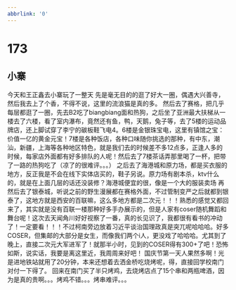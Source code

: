 ```yaml
---
abbrlink: '0'
---
```

# 173

## 小寨

今天和王正鑫去小寨玩了一整天
先是毫无目的的逛了好大一圈，偶遇大兴善寺，然后我去上了个香，不得不说，这里的流浪猫是真的多。
然后去了赛格，把几乎每层都逛了一圈，先去B2吃了biangbiang面和热狗，之后坐了亚洲最大扶梯从一楼去了六楼，看了室内瀑布，竟然还有鱼，鸭，天鹅，兔子等，去了5楼的运动品牌店，还上脚试穿了李宁的碳板鞋飞电4。6楼是金银珠宝电，这里有镇馆之宝：价值一亿的黄金元宝！7楼是各种饭店，各种口味随你挑选的那种，有中东，潮汕，新疆，上海等各种地区特色，就是我们去的时候差不多12点多，正逢人多的时候，每家店外面都有好多排队的人呢！然后去了7楼茶话弄那里喝了一杯，把带了一路的热狗吃了（凉了的很难评。。。）
之后去了海港城和原力场，都是买衣服的地方，反正我是不会在线下实体店买的，鞋子另说。原力场有剧本杀，ktv什么的，就是在上面几层的话还没装修？海港城便宜的很，像是一个大的服装卖场
再然后去了银泰城，听说之前的野生漫展都在赛格外面，不过管制变严之后就都到银泰了，这地方就是西安的百联嘛，这么多地方都是二次元！！！熟悉的感觉又都回来了，其实就是没有百联一楼那种好多手办展示的，但是人家有coser随机舞蹈和舞台呢！这次去天闻角川好好视察了一番，真的长见识了，我都很有看书的冲动了！一定要看！！！不过柯南旁边放着习近平谈治国理政真是突兀呢哈哈哈。好多COSER，但集邮的大部分是女生，而像我们两个i人，更没戏了哈哈哈。尤其到了晚上，直接二次元大军进军了！就那半小时，见到的COSER得有300+了吧！恐怖如斯，说实话，我要是离这里近，我周周来好吧！
国庆节第一天人果然多啊！光是进地铁站就用了20分钟，本来还想着去洒金桥吃烧烤呢，得，直接回学校南门对付一下得了。
回来在南门买了半只烤鸡，去烧烤店点了15个串和两瓶啤酒，因为是真的贵啊。。。烤鸡不错。。。烤串难评。。。

